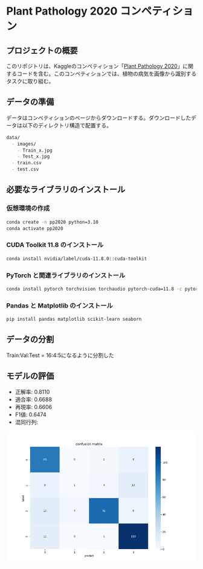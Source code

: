 # Plant Pathology 2020 コンペティション

## プロジェクトの概要
このリポジトリは、Kaggleのコンペティション「[Plant Pathology 2020](https://www.kaggle.com/competitions/plant-pathology-2020-fgvc7/overview)」に関するコードを含む。このコンペティションでは、植物の病気を画像から識別するタスクに取り組む。

## データの準備
データはコンペティションのページからダウンロードする。ダウンロードしたデータは以下のディレクトリ構造で配置する。

```markdown
data/
  - images/
    - Train_x.jpg
    - Test_x.jpg
  - train.csv
  - test.csv
```

## 必要なライブラリのインストール

### 仮想環境の作成
```bash
conda create -n pp2020 python=3.10
conda activate pp2020
```

### CUDA Toolkit 11.8 のインストール

```bash
conda install nvidia/label/cuda-11.8.0::cuda-toolkit
```

### PyTorch と関連ライブラリのインストール

```bash
conda install pytorch torchvision torchaudio pytorch-cuda=11.8 -c pytorch -c nvidia
```

### Pandas と Matplotlib のインストール

```bash
pip install pandas matplotlib scikit-learn seaborn
```

## データの分割
Train:Val:Test = 16:4:5になるように分割した

## モデルの評価
- 正解率: 0.8110
- 適合率: 0.6688
- 再現率: 0.6606
- F1値: 0.6474
- 混同行列:
<img src="confusion_matrix.png" width="700">
